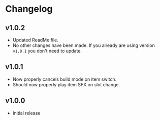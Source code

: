 # Changelog

## v1.0.2
* Updated ReadMe file. 
* No other changes have been made. If you already are using version `v1.0.1` you don't need to update.

## v1.0.1
* Now properly cancels build mode on item switch.
* Should now properly play item SFX on slot change.

## v1.0.0
* initial release